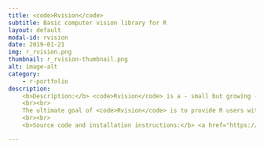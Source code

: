 ```yaml
---
title: <code>Rvision</code>
subtitle: Basic computer vision library for R
layout: default
modal-id: rvision
date: 2019-01-21
img: r_rvision.png
thumbnail: r_rvision-thumbnail.png
alt: image-alt
category:
    - r-portfolio
description:
    <b>Description:</b> <code>Rvision</code> is a - small but growing - computer vision library for R. It is based on the powerful <a href="https://opencv.org/">OpenCV</a> library for C/C++, the state-of-the-art for computer vision in the open source world.
    <br><br>
    The ultimate goal of <code>Rvision</code> is to provide R users with all the necessary functions to read and manipulate images, videos and camera streams, with an emphasis on speed (thanks to OpenCV). In this respect, it is different from all the other image manipulations packages for R that either can not quickly and directly access frames from videos or camera streams or are limited in their processing speed and/or volume.
    <br><br>
    <b>Source code and installation instructions:</b> <a href="https://swarm-lab.github.io/Rvision/">Click here</a>

---
```

